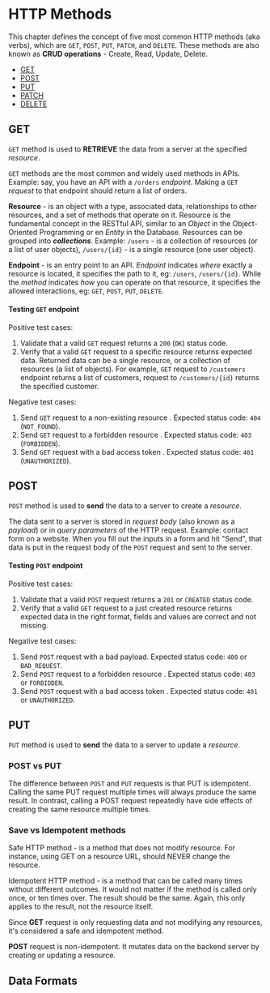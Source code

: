 # HTTP Methods

This chapter defines the concept of five most common HTTP methods (aka verbs), which are `GET`, `POST`, `PUT`, `PATCH`, and `DELETE`. These methods are also known as **CRUD operations** - Create, Read, Update, Delete.

- [GET](#get)
- [POST](#post)
- [PUT](#put)
- [PATCH](#patch)
- [DELETE](#delete)


## GET

`GET` method is used to **RETRIEVE** the data from a server at the specified _resource_.

`GET` methods are the most common and widely used methods in APIs. Example: say, you have an API with a `/orders` _endpoint_. Making a `GET` _request_ to that endpoint should return a list of orders.

**Resource** - is an object with a type, associated data, relationships to other resources, and a set of methods that operate on it. Resource is the fundamental concept in the RESTful API, similar to an _Object_ in the Object-Oriented Programming or en _Entity_ in the Database. Resources can be grouped into _**collections**_. Example: `/users` - is a collection of resources (or a list of user objects), `/users/{id}` - is a single resource (one user object).

**Endpoint** - is an entry point to an API. _Endpoint_ indicates _where_ exactly a resource is located, it specifies the path to it, eg: `/users`, `/users/{id}`. While the _method_ indicates _how_ you can operate on that resource, it specifies the allowed interactions, eg: `GET`, `POST`, `PUT`, `DELETE`.

#### Testing `GET` endpoint

Positive test cases:
1. Validate that a valid `GET` request returns a `200` (`OK`) status code.
1. Verify that a valid `GET` request to a specific resource returns expected data. Returned data can be a single resource, or a collection of resources (a list of objects). For example, `GET` request to `/customers` endpoint returns a list of customers, request to `/customers/{id}` returns the specified customer.

Negative test cases:
1. Send `GET` request to a non-existing resource . Expected status code: `404` (`NOT_FOUND`).
1. Send `GET` request to a forbidden resource . Expected status code: `403` (`FORBIDDEN`).
1. Send `GET` request with a bad access token . Expected status code: `401` (`UNAUTHORIZED`).

## POST

`POST` method is used to **send** the data to a server to create a _resource_.

The data sent to a server is stored in _request body_ (also known as a _payload_) or in _query parameters_ of the HTTP request. Example: contact form on a website. When you fill out the inputs in a form and hit "Send", that data is put in the request body of the `POST` request and sent to the server.

#### Testing `POST` endpoint

Positive test cases:
1. Validate that a valid `POST` request returns a `201` or `CREATED` status code.
1. Verify that a valid `GET` request to a just created resource returns expected data in the right format, fields and values are correct and not missing.

Negative test cases:
1. Send `POST` request with a bad payload. Expected status code: `400` or `BAD_REQUEST`.
1. Send `POST` request to a forbidden resource . Expected status code: `403` or `FORBIDDEN`.
1. Send `POST` request with a bad access token . Expected status code: `401` or `UNAUTHORIZED`.

## PUT

`PUT` method is used to **send** the data to a server to update a _resource_.

### POST vs PUT

The difference between `POST` and `PUT` requests is that PUT is idempotent. Calling the same PUT request multiple times will always produce the same result. In contrast, calling a POST request repeatedly have side effects of creating the same resource multiple times.

### Save vs Idempotent methods

Safe HTTP method - is a method that does not modify resource. For instance, using GET on a resource URL, should NEVER change the resource.

Idempotent HTTP method - is a method that can be called many times without different outcomes. It would not matter if the method is called only once, or ten times over. The result should be the same. Again, this only applies to the result, not the resource itself.

Since **GET** request is only requesting data and not modifying any resources, it's considered a safe and idempotent method.

**POST** request is non-idempotent. It mutates data on the backend server by creating or updating a resource.

## Data Formats

